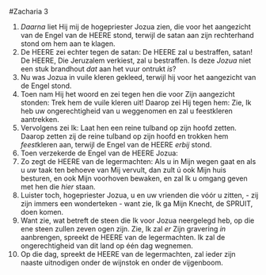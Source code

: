 #Zacharia 3
1. *Daarna* liet Hij mij de hogepriester Jozua zien, die voor het aangezicht van de Engel van de HEERE stond, terwijl de satan aan zijn rechterhand stond om hem aan te klagen.
2. De HEERE zei echter tegen de satan: De HEERE zal u bestraffen, satan! De HEERE, Die Jeruzalem verkiest, zal u bestraffen. Is deze *Jozua* niet een stuk brandhout *dat* aan het vuur ontrukt *is*?
3. Nu was Jozua in vuile kleren gekleed, terwijl hij voor het aangezicht van de Engel stond.
4. Toen nam Hij het woord en zei tegen hen die voor Zijn aangezicht stonden: Trek hem de vuile kleren uit! Daarop zei Hij tegen hem: Zie, Ik heb uw ongerechtigheid van u weggenomen en zal u feestkleren aantrekken.
5. Vervolgens zei Ik: Laat hen een reine tulband op zijn hoofd zetten. Daarop zetten zij de reine tulband op zijn hoofd en trokken hem *feest*kleren aan, terwijl de Engel van de HEERE *erbij* stond.
6. Toen verzekerde de Engel van de HEERE Jozua:
7. Zo zegt de HEERE van de legermachten: Als u in Mijn wegen gaat en als u *uw* taak ten behoeve van Mij vervult, dan zult ú ook Mijn huis besturen, en ook Mijn voorhoven bewaken, en zal Ik u omgang geven met hen die *hier* staan. 
8. Luister toch, hogepriester Jozua, u en uw vrienden die vóór u zitten, - zij zijn immers een wonderteken - want zie, Ik ga Mijn Knecht, de SPRUIT, doen komen. 
9. Want zie, wat betreft de steen die Ik voor Jozua neergelegd heb, op die ene steen zullen zeven ogen zijn. Zie, Ik zal *er* Zijn gravering *in* aanbrengen, spreekt de HEERE van de legermachten. Ik zal de ongerechtigheid van dit land op één dag wegnemen.
10. Op die dag, spreekt de HEERE van de legermachten, zal ieder zijn naaste uitnodigen onder de wijnstok en onder de vijgenboom.
